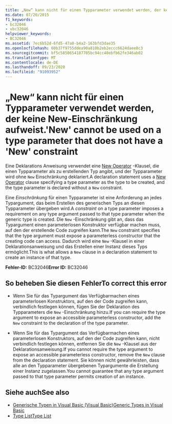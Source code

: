 ```yaml
---
title: „New“ kann nicht für einen Typparameter verwendet werden, der keine New-Einschränkung aufweist.
ms.date: 07/20/2015
f1_keywords:
- bc32046
- vbc32046
helpviewer_keywords:
- BC32046
ms.assetid: 7ec6b52d-6fd5-47a0-b4a2-163bfd3dae35
ms.openlocfilehash: 60b37f9755ddea90a810b2eb2eccc6624daee8c3
ms.sourcegitcommit: bf5c5850654187705bc94cc40ebfb62fe346ab02
ms.translationtype: MT
ms.contentlocale: de-DE
ms.lasthandoff: 09/23/2020
ms.locfileid: "91093952"
---
```

# <a name="new-cannot-be-used-on-a-type-parameter-that-does-not-have-a-new-constraint"></a><span data-ttu-id="11b0e-102">„New“ kann nicht für einen Typparameter verwendet werden, der keine New-Einschränkung aufweist.</span><span class="sxs-lookup"><span data-stu-id="11b0e-102">'New' cannot be used on a type parameter that does not have a 'New' constraint</span></span>

<span data-ttu-id="11b0e-103">Eine Deklarations Anweisung verwendet eine [New Operator](../language-reference/operators/new-operator.md) -Klausel, die einen Typparameter als zu erstellenden Typ angibt, und der Typparameter wird ohne `New` Einschränkung deklariert.</span><span class="sxs-lookup"><span data-stu-id="11b0e-103">A declaration statement uses a [New Operator](../language-reference/operators/new-operator.md) clause specifying a type parameter as the type to be created, and the type parameter is declared without a `New` constraint.</span></span>  
  
 <span data-ttu-id="11b0e-104">Eine *Einschränkung* für einen Typparameter ist eine Anforderung an jedes Typargument, das beim Erstellen des generischen Typs an diesen Typparameter übergeben wird.</span><span class="sxs-lookup"><span data-stu-id="11b0e-104">A *constraint* on a type parameter imposes a requirement on any type argument passed to that type parameter when the generic type is created.</span></span> <span data-ttu-id="11b0e-105">Die `New` -Einschränkung gibt an, dass das Typargument einen parameterlosen Konstruktor verfügbar machen muss, auf den der erstellende Code zugreifen kann.</span><span class="sxs-lookup"><span data-stu-id="11b0e-105">The `New` constraint specifies that the type argument must expose a parameterless constructor that the creating code can access.</span></span> <span data-ttu-id="11b0e-106">Dadurch wird eine `New` -Klausel in einer Deklarationsanweisung und das Erstellen einer Instanz dieses Typs ermöglicht.</span><span class="sxs-lookup"><span data-stu-id="11b0e-106">This is what allows a `New` clause in a declaration statement to create an instance of that type.</span></span>  
  
 <span data-ttu-id="11b0e-107">**Fehler-ID:** BC32046</span><span class="sxs-lookup"><span data-stu-id="11b0e-107">**Error ID:** BC32046</span></span>  
  
## <a name="to-correct-this-error"></a><span data-ttu-id="11b0e-108">So beheben Sie diesen Fehler</span><span class="sxs-lookup"><span data-stu-id="11b0e-108">To correct this error</span></span>  
  
- <span data-ttu-id="11b0e-109">Wenn Sie für das Typargument das Verfügbarmachen eines parameterlosen Konstruktors, auf den der Code zugreifen kann, verbindlich festlegen können, fügen Sie der Deklaration des Typparameters die `New` -Einschränkung hinzu.</span><span class="sxs-lookup"><span data-stu-id="11b0e-109">If you can require the type argument to expose an accessible parameterless constructor, add the `New` constraint to the declaration of the type parameter.</span></span>  
  
- <span data-ttu-id="11b0e-110">Wenn Sie für das Typargument das Verfügbarmachen eines parameterlosen Konstruktors, auf den der Code zugreifen kann, nicht verbindlich festlegen können, entfernen Sie die `New` -Klausel aus der Deklarationsanweisung.</span><span class="sxs-lookup"><span data-stu-id="11b0e-110">If you cannot require the type argument to expose an accessible parameterless constructor, remove the `New` clause from the declaration statement.</span></span> <span data-ttu-id="11b0e-111">Sie können nicht gewährleisten, dass alle an den Typparameter übergebenen Typargumente die Erstellung einer Instanz zugelassen.</span><span class="sxs-lookup"><span data-stu-id="11b0e-111">You cannot guarantee that any type argument passed to that type parameter permits creation of an instance.</span></span>  
  
## <a name="see-also"></a><span data-ttu-id="11b0e-112">Siehe auch</span><span class="sxs-lookup"><span data-stu-id="11b0e-112">See also</span></span>

- [<span data-ttu-id="11b0e-113">Generische Typen in Visual Basic (Visual Basic)</span><span class="sxs-lookup"><span data-stu-id="11b0e-113">Generic Types in Visual Basic</span></span>](../programming-guide/language-features/data-types/generic-types.md)
- [<span data-ttu-id="11b0e-114">Type List</span><span class="sxs-lookup"><span data-stu-id="11b0e-114">Type List</span></span>](../language-reference/statements/type-list.md)
